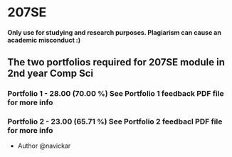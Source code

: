 # 207SE
#### Only use for studying and research purposes. Plagiarism can cause an academic misconduct :)


## The two portfolios required for 207SE module in 2nd year Comp Sci

### Portfolio 1 - 28.00 (70.00 %) See Portfolio 1 feedback PDF file for more info
### Portfolio 2 - 23.00 (65.71 %) See Portfolio 2 feedbacl PDF file for more info

- Author @navickar

